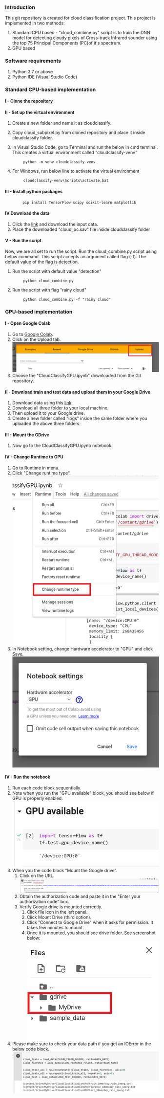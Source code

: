 ### **Introduction**
This git repository is created for cloud classification project. This project is implemented in two methods:
1. Standard CPU based - "cloud_combine.py" script is to train the DNN model for detecting cloudy pixels of Cross-track Infrared sounder using the top 75 Principal Components (PC)of it's spectrum.
2. GPU based


### **Software requirements**
1. Python 3.7 or above
2. Python IDE (Visual Studio Code)

### **Standard CPU-based implementation**

#### **I - Clone the repository**

#### **II - Set up the virtual environment**
1. Create a new folder and name it as cloudclassify.
2. Copy cloud_subpixel.py from cloned repository and place it inside cloudclassify folder.
3. In Visual Studio Code, go to Terminal and run the below in cmd terminal. This creates a virtual environment called "cloudclassify-venv"
   
            python -m venv cloudclassify-venv
4. For Windows, run below line to activate the virtual environment
   
            cloudclassify-venv\Scripts\activate.bat
#### **III - Install python packages**
      
            pip install TensorFlow scipy scikit-learn matplotlib       

#### **IV Download the data**
1. Click the [link](https://drive.google.com/drive/u/0/folders/1d9uS1EDtIkmTHu3pDhJgR7mbqVS2gZNM) and download the input data.
2. Place the downloaded "cloud_pc.sav" file inside cloudclassify folder

#### **V - Run the script**
Now, we are all set to run the script. 
Run the cloud_combine.py script using below command. This script accepts an argument called flag (-f). The default value of the flag is detection. 
1. Run the script with default value "detection"

            python cloud_combine.py

2. Run the script with flag "rainy cloud"

            python cloud_combine.py -f "rainy cloud"

### **GPU-based implementation**

#### **I - Open Google Colab**
1. Go to <a href="https://colab.research.google.com/notebooks/intro.ipynb#recent=true" target="_blank">Google Colab</a>.
2. Click on the Upload tab.
   ![image](https://github.com/stccenter/CloudClassification/blob/main/Images/GoogleColabUpload.png)
3. Choose the "CloudClassifyGPU.ipynb" downloaded from the Git repository.

#### **II - Download train and test data and upload them in your Google Drive**
1. Download data using this <a href="https://drive.google.com/drive/folders/1XqrxJd6rGgd0N2QJXRd1fm5aCZiSZClR?usp=sharing" target="_blank">link</a>.
2. Download all three folder to your local machine.
3. Then upload it to your Google drive.
4. Create a new folder called "logs" inside the same folder where you uploaded the above three folders.

#### **III - Mount the GDrive**
1. Now go to the CloudClassifyGPU.ipynb notebook.


#### **IV - Change Runtime to GPU**
1. Go to Runtime in menu.
2. Click "Change runtime type".
   ![image](https://github.com/stccenter/CloudClassification/blob/main/Images/ChangeRunTime.png)
3. In Notebook setting, change Hardware accelerator to "GPU" and click Save.
   ![image](https://github.com/stccenter/CloudClassification/blob/main/Images/RunTimeGPU.png)
   

#### **IV - Run the notebook**
1. Run each code block sequentially.
2. Note when you run the "GPU available" block, you should see below if GPU is properly enabled.
   ![image](https://github.com/stccenter/CloudClassification/blob/main/Images/GPUEnabled.jpg)
3. When you the code block "Mount the Google drive".
   1. Click on the URL.
    ![image](https://github.com/stccenter/CloudClassification/blob/main/Images/MountGdrive.PNG)
   2. Obtain the authorization code and paste it in the "Enter your authorization code" box.
   3. Verify Google drive is mounted correctly.
      1. Click file icon in the left panel.
      2. Click Mount Drive (third option).
      3. Click "Connect to Google Drive" when it asks for permission. It takes few minutes to mount.
      4. Once it is mounted, you should see drive folder. See screenshot below:
   ![image](https://github.com/stccenter/CloudClassification/blob/main/Images/VerifyGdrive.png)
4. Please make sure to check your data path if you get an IOError in the below code block.
   ![image](https://github.com/stccenter/CloudClassification/blob/main/Images/LoadDataPath.png)

